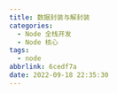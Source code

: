 ```yaml
---
title: 数据封装与解封装
categories:
  - Node 全栈开发
  - Node 核心
tags:
  - node
abbrlink: 6cedf7a
date: 2022-09-18 22:35:30
---
```

